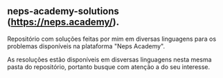## neps-academy-solutions (https://neps.academy/).

Repositório com soluções feitas por mim em diversas linguagens para os problemas disponíveis na plataforma "Neps Academy".

As resoluções estão disponíveis em disversas linguagens nesta mesma pasta do repositório, portanto busque com atenção a do seu interesse.
